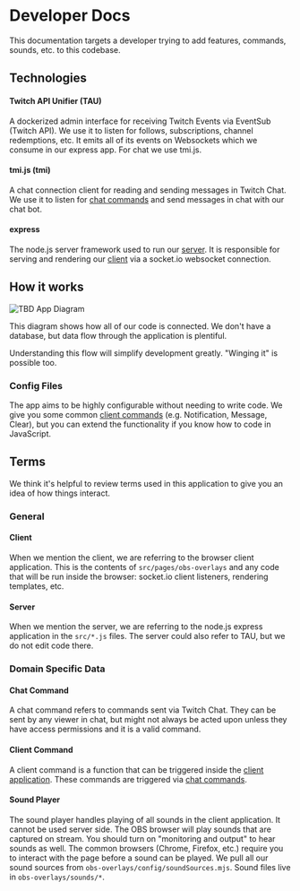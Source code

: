 # Developer Docs

This documentation targets a developer trying to add features, commands, sounds, etc. to this codebase.

## Technologies

#### Twitch API Unifier (TAU)
A dockerized admin interface for receiving Twitch Events via EventSub (Twitch API). We use it to listen for follows, subscriptions, channel redemptions, etc. It emits all of its events on Websockets which we consume in our express app. For chat we use tmi.js.

#### tmi.js (tmi)
A chat connection client for reading and sending messages in Twitch Chat. We use it to listen for [chat commands](#Chat+Commands) and send messages in chat with our chat bot.

#### express
The node.js server framework used to run our [server](#Server). It is responsible for serving and rendering our [client](#Client) via a socket.io websocket connection.

## How it works

![TBD App Diagram]()

This diagram shows how all of our code is connected. We don't have a database, but data flow through the application is plentiful.

Understanding this flow will simplify development greatly. "Winging it" is possible too.

### Config Files

The app aims to be highly configurable without needing to write code. We give you some common [client commands](#Client+Command) (e.g. Notification, Message, Clear), but you can extend the functionality if you know how to code in JavaScript.

## Terms

We think it's helpful to review terms used in this application to give you an idea of how things interact.

### General

#### Client
When we mention the client, we are referring to the browser client application. This is the contents of `src/pages/obs-overlays` and any code that will be run inside the browser: socket.io client listeners, rendering templates, etc.

#### Server
When we mention the server, we are referring to the node.js express application in the `src/*.js` files. The server could also refer to TAU, but we do not edit code there.

### Domain Specific Data

#### Chat Command
A chat command refers to commands sent via Twitch Chat. They can be sent by any viewer in chat, but might not always be acted upon unless they have access permissions and it is a valid command.

#### Client Command
A client command is a function that can be triggered inside the [client application](#Client). These commands are triggered via [chat commands](#Chat+Command).

#### Sound Player
The sound player handles playing of all sounds in the client application. It cannot be used server side. The OBS browser will play sounds that are captured on stream. You should turn on "monitoring and output" to hear sounds as well. The common browsers (Chrome, Firefox, etc.) require you to interact with the page before a sound can be played. We pull all our sound sources from `obs-overlays/config/soundSources.mjs`. Sound files live in `obs-overlays/sounds/*`.